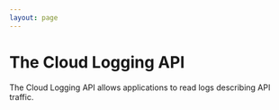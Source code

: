 ```yaml
---
layout: page
---
```

# The Cloud Logging API

The Cloud Logging API allows applications to read logs describing API traffic.